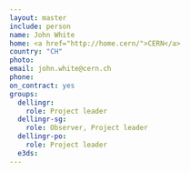 ```yaml
---
layout: master
include: person
name: John White
home: <a href="http://home.cern/">CERN</a>
country: "CH"
photo:
email: john.white@cern.ch
phone:
on_contract: yes
groups:
  dellingr:
    role: Project leader
  dellingr-sg:
    role: Observer, Project leader
  dellingr-po:
    role: Project leader
  e3ds:
---
```

